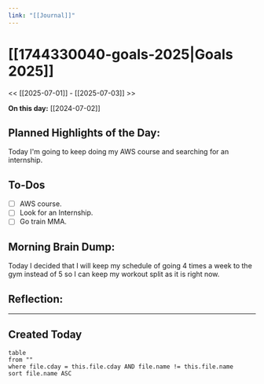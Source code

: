 ```yaml
---
link: "[[Journal]]"
---
```

# [[1744330040-goals-2025|Goals 2025]]
<< [[2025-07-01]] - [[2025-07-03]] >>

**On this day:** [[2024-07-02]]
## Planned Highlights of the Day:
Today I'm going to keep doing my AWS course and searching for an internship.

## To-Dos
- [ ] AWS course.
- [ ] Look for an Internship.
- [ ] Go train MMA.

## Morning Brain Dump:
Today I decided that I will keep my schedule of going 4 times a week to the gym instead of 5 so I can keep my workout split as it is right now.

## Reflection:


---
## Created Today
```dataview
table
from ""
where file.cday = this.file.cday AND file.name != this.file.name
sort file.name ASC
```

